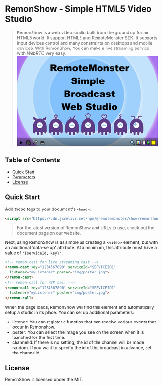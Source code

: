 # RemonShow - Simple HTML5 Video Studio


> RemonShow is a web video studio built from the ground up for an HTML5 world. It support HTML5 and RemoteMonster SDK. It supports input devices control and many constraints on desktops and mobile devices. With RemonShow, You can make a live streaming service with *WebRTC* very easy.
![screen shot](screen.png)

## Table of Contents
* [Quick Start](#quick-start)
* [Parameters](#parameters)
* [License](#license)

## Quick Start
Add these tags to your document's `<head>`:

```html
<script src="https://cdn.jsdelivr.net/npm/@remotemonster/show/remonshow-mini.min.js"></script>
```
> For the latest version of RemonShow and URLs to use, check out the document page on our website.

Next, using RemonShow is as simple as creating a `<video>` element, but with an additional 'data-setup' attribute. At a minimum, this attribute must have a value of `'{serviceId, key}'`.

```html
<!-- remon-cast for live streaming cast -->
<remon-cast key="1234567890" serviceId="SERVICEID1" 
  listener="myListener" poster="img/poster.jpg">
</remon-cast>
<!-- remon-call for P2P call -->
<remon-call key="1234567890" serviceId="SERVICEID1" 
  listener="myListener" poster="img/poster.jpg">
</remon-call>
```

When the page loads, RemonShow will find this element and automatically setup a studio in its place.
You can set up additional parameters:
 * listener: You can register a function that can receive various events that occur in Remonshow.
 * poster: You can select the image you see on the screen when it is launched for the first time.
 * channelId: If there is no setting, the id of the channel will be made random. If you want to specify the id of the broadcast in advance, set the channelId.

## License

RemonShow is licensed under the MIT.